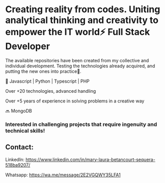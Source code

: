 # Creating reality from codes. Uniting analytical thinking and creativity to empower the IT world⚡ Full Stack Developer
The available repositories have been created from my collective and individual development. Testing the technologies already acquired, and putting the new ones into practice🌱.

🎯 Javascript | Python | Typescript | PHP 

Over +20 technologies, advanced handling 

Over +5 years of experience in solving problems in a creative way

🔜 MongoDB
  

### Interested in challenging projects that require ingenuity and technical skills!
 

## Contact: 
LinkedIn: https://www.linkedin.com/in/mary-laura-betancourt-sequera-518ba9207/  

Whatsapp: https://wa.me/message/2E2VGQWY35LFA1
